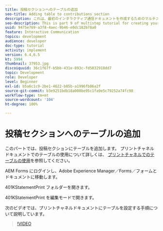 ```yaml
---
title: 投稿セクションへのテーブルの追加
seo-title: Adding table to contributions section
description: これは、最初のインタラクティブ通信ドキュメントを作成するためのマルチステップチュートリアルの第 9 部です。このパートでは、投稿セクションにテーブルを追加します。
seo-description: This is part 9 of multistep tutorial for creating your first interactive communication document.In this part, we will add a table to the contributions section.
uuid: 9475e769-a3f8-4aec-9b46-e0dc182b78a0
feature: Interactive Communication
topics: development
audience: developer
doc-type: tutorial
activity: implement
version: 6.4,6.5
kt: 5994
thumbnail: 37953.jpg
discoiquuid: 36c1f67f-b5bb-431e-893c-fd5032918dd7
topic: Development
role: Developer
level: Beginner
exl-id: b5a6c1c9-2be1-4622-b85b-a1996fb86a2f
source-git-commit: b3e9251bdb18a008be95c1fa9e5c79252a74fc98
workflow-type: tm+mt
source-wordcount: '104'
ht-degree: 100%

---
```


# 投稿セクションへのテーブルの追加

このパートでは、投稿セクションにテーブルを追加します。
プリントチャネルドキュメントでのテーブルの使用について詳しくは、 [プリントチャネルでのテーブルの使用](/help/forms/interactive-communications/table-in-print-channel-documents-video-use.md)を参照してください。

AEM Forms にログインし、Adobe Experience Manager／Forms／フォームとドキュメントに移動します。

401KStatementPrint フォルダーを開きます。

401KStatementPrint を編集モードで開きます。

次のビデオでは、プリントチャネルドキュメントにテーブルを設定する手順について説明しています。

>[!VIDEO](https://video.tv.adobe.com/v/22387?quality=12&learn=on)
